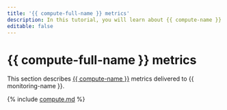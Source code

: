 ```yaml
---
title: '{{ compute-full-name }} metrics'
description: In this tutorial, you will learn about {{ compute-name }} metrics.
editable: false
---
```


# {{ compute-full-name }} metrics

This section describes [{{ compute-name }}](../../compute/) metrics delivered to {{ monitoring-name }}.

{% include [compute.md](../../_includes/monitoring/metrics-ref/compute.md) %}